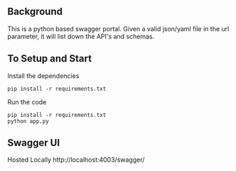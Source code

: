 ## Background
This is a python based swagger portal. Given a valid json/yaml file in the url parameter, it will list down the API's and schemas.

## To Setup and Start

Install the dependencies
```
pip install -r requirements.txt
```

Run the code
```
pip install -r requirements.txt
python app.py
```

## Swagger UI

Hosted Locally
http://localhost:4003/swagger/
